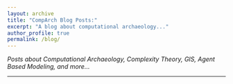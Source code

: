 ```yaml
---
layout: archive
title: "CompArch Blog Posts:"
excerpt: "A blog about computational archaeology..."
author_profile: true
permalink: /blog/
---
```


*Posts about Computational Archaeology, Complexity Theory, GIS, Agent Based Modeling, and more...*

---

